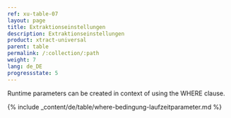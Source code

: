 ```yaml
---
ref: xu-table-07
layout: page
title: Extraktionseinstellungen
description: Extraktionseinstellungen
product: xtract-universal
parent: table
permalink: /:collection/:path
weight: 7
lang: de_DE
progressstate: 5
---
```


Runtime parameters can be created in context of using the WHERE clause.

{% include _content/de/table/where-bedingung-laufzeitparameter.md %}